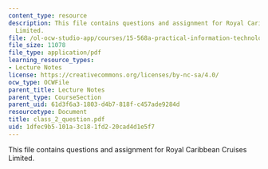 ```yaml
---
content_type: resource
description: This file contains questions and assignment for Royal Caribbean Cruises
  Limited.
file: /ol-ocw-studio-app/courses/15-568a-practical-information-technology-management-spring-2005/1dfec9b5101a3c181fd220cad4d1e5f7_class_2_question.pdf
file_size: 11078
file_type: application/pdf
learning_resource_types:
- Lecture Notes
license: https://creativecommons.org/licenses/by-nc-sa/4.0/
ocw_type: OCWFile
parent_title: Lecture Notes
parent_type: CourseSection
parent_uid: 61d3f6a3-1803-d4b7-818f-c457ade9284d
resourcetype: Document
title: class_2_question.pdf
uid: 1dfec9b5-101a-3c18-1fd2-20cad4d1e5f7
---
```

This file contains questions and assignment for Royal Caribbean Cruises Limited.